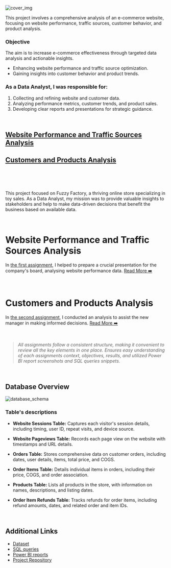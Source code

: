 ![cover_img](https://github.com/gnoevoy/Ecommerce_Analysis/assets/43414592/7f70e16c-c10d-4705-95d4-b0905074e4af)

This project involves a comprehensive analysis of an e-commerce website, focusing on website performance, traffic sources, customer behavior, and product analysis. 

### Objective
The aim is to increase e-commerce effectiveness through targeted data analysis and actionable insights.
- Enhancing website performance and traffic source optimization.
- Gaining insights into customer behavior and product trends.

### As a Data Analyst, I was responsible for:
1. Collecting and refining website and customer data.
2. Analyzing performance metrics, customer trends, and product sales.
3. Developing clear reports and presentations for strategic guidance.

<br>

## [Website Performance and Traffic Sources Analysis](https://github.com/gnoevoy/Ecommerce_and_Web_Analytics/blob/main/Assignments%20/Web_performance_and_traffic.md)
## [Customers and Products Analysis](https://github.com/gnoevoy/Ecommerce_and_Web_Analytics/blob/main/Assignments%20/Customers_and_products.md)

<br>
<br>
<br>

This project focused on Fuzzy Factory, a thriving online store specializing in toy sales. As a Data Analyst, my mission was to provide valuable insights to stakeholders and help to make data-driven decisions that benefit the business based on available data.

</br>

# Website Performance and Traffic Sources Analysis
In [the first assignment](https://github.com/gnoevoy/Ecommerce_and_Web_Analytics/blob/main/Assignments%20/Web_performance_and_traffic.md), I helped to prepare a crucial presentation for the company's board, analysing website performance data. [Read More ➡️](https://github.com/gnoevoy/Ecommerce_and_Web_Analytics/blob/main/Assignments%20/Web_analytics.md)

</br>

# Customers and Products Analysis
In [the second assignment](https://github.com/gnoevoy/Ecommerce_and_Web_Analytics/blob/main/Assignments%20/Customers_and_products.md), I conducted an analysis to assist the new manager in making informed decisions. [Read More ➡️](https://github.com/gnoevoy/Ecommerce_and_Web_Analytics/blob/main/Assignments%20/Customers_and_products.md)

</br>

> *All assignments follow a consistent structure, making it convenient to review all the key elements in one place. Ensures easy understanding of each assignments context, objectives, results, and utilized Power BI report screenshots and SQL queries snippets.*

<br>

## Database Overview
![database_schema](https://github.com/gnoevoy/Ecommerce_Analysis/assets/43414592/ed7473aa-ac3a-4317-9967-7f9649b015fe)

### Table's descriptions
- **Website Sessions Table:** Captures each visitor's session details, including timing, user ID, repeat visits, and device source.

- **Website Pageviews Table:** Records each page view on the website with timestamps and URL details.
- **Orders Table:** Stores comprehensive data on customer orders, including dates, user details, items, total price, and COGS.
- **Order Items Table:** Details individual items in orders, including their price, COGS, and order association.
- **Products Table:** Lists all products in the store, with information on names, descriptions, and listing dates.
- **Order Item Refunds Table:** Tracks refunds for order items, including refund amounts, dates, and related order and item IDs.

<br>

## Additional Links
- [Dataset](https://github.com/gnoevoy/Ecommerce_and_Web_Analytics/blob/main/FuzzyFactory_dataset.zip)
- [SQL queries](https://github.com/gnoevoy/Ecommerce_and_Web_Analytics/tree/main/SQL_queries)
- [Power BI reports](https://github.com/gnoevoy/Ecommerce_and_Web_Analytics/blob/main/Power_BI_reports.zip)
- [Project Repository](https://github.com/gnoevoy/Ecommerce_and_Web_Analytics)


















